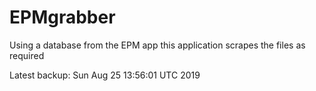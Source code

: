 # EPMgrabber
Using a database from the EPM app this application scrapes the files as required


Latest backup: Sun Aug 25 13:56:01 UTC 2019
